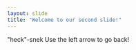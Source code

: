 ```yaml
---
layout: slide
title: "Welcome to our second slide!"
---
```

"heck"-snek
Use the left arrow to go back!
